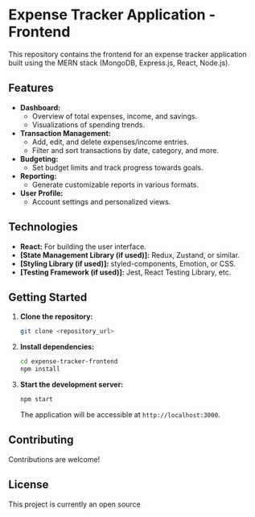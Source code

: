 
# Expense Tracker Application - Frontend

This repository contains the frontend for an expense tracker application built using the MERN stack (MongoDB, Express.js, React, Node.js).

## Features

* **Dashboard:**
    * Overview of total expenses, income, and savings.
    * Visualizations of spending trends.
* **Transaction Management:**
    * Add, edit, and delete expenses/income entries.
    * Filter and sort transactions by date, category, and more.
* **Budgeting:**
    * Set budget limits and track progress towards goals.
* **Reporting:**
    * Generate customizable reports in various formats.
* **User Profile:**
    * Account settings and personalized views.

## Technologies

* **React:** For building the user interface.
* **[State Management Library (if used)]:** Redux, Zustand, or similar.
* **[Styling Library (if used)]:** styled-components, Emotion, or CSS.
* **[Testing Framework (if used)]:** Jest, React Testing Library, etc.

## Getting Started

1. **Clone the repository:**
   ```bash
   git clone <repository_url>
   ```
2. **Install dependencies:**
   ```bash
   cd expense-tracker-frontend
   npm install
   ```
3. **Start the development server:**
   ```bash
   npm start
   ```
   The application will be accessible at `http://localhost:3000`.

## Contributing

Contributions are welcome! 
## License

This project is currently an open source
